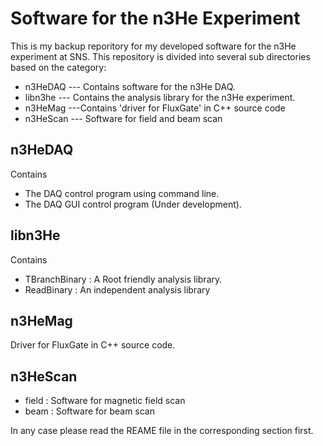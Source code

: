 Software for the n3He Experiment
================================== 
This is my backup reporitory for my developed software for the n3He experiment at SNS.
This repository is divided into several sub directories based on the category:
* n3HeDAQ --- Contains software for the n3He DAQ.
* libn3he --- Contains the analysis library for the n3He experiment.
* n3HeMag ---Contains 'driver for FluxGate' in C++ source code 
* n3HeScan --- Software for field and beam scan 


n3HeDAQ
-------
Contains
   * The DAQ control program using command line.
   * The DAQ GUI control program (Under development).

libn3He
-------
Contains
   *  TBranchBinary : A Root friendly analysis library.
   * ReadBinary : An independent analysis library

n3HeMag
--------
 Driver for FluxGate in C++ source code. 


n3HeScan
---------
  * field : Software for magnetic field scan
  * beam : Software for beam scan

In any case please read the REAME file in the corresponding section first.


